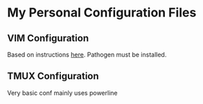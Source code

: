 My Personal Configuration Files
===============================

VIM Configuration
-----------------
Based on instructions [here](http://haridas.in/vim-as-your-ide.html). Pathogen
must be installed.

TMUX Configuration
------------------
Very basic conf mainly uses powerline
